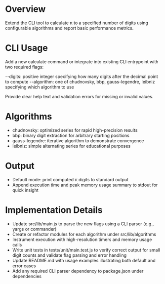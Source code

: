 # Overview
Extend the CLI tool to calculate π to a specified number of digits using configurable algorithms and report basic performance metrics.

# CLI Usage
Add a new calculate command or integrate into existing CLI entrypoint with two required flags:

--digits: positive integer specifying how many digits after the decimal point to compute
--algorithm: one of chudnovsky, bbp, gauss-legendre, leibniz specifying which algorithm to use

Provide clear help text and validation errors for missing or invalid values.

# Algorithms
- chudnovsky: optimized series for rapid high-precision results
- bbp: binary digit extraction for arbitrary starting positions
- gauss-legendre: iterative algorithm to demonstrate convergence
- leibniz: simple alternating series for educational purposes

# Output
- Default mode: print computed π digits to standard output
- Append execution time and peak memory usage summary to stdout for quick insight

# Implementation Details
- Update src/lib/main.js to parse the new flags using a CLI parser (e.g., yargs or commander)
- Create or refactor modules for each algorithm under src/lib/algorithms
- Instrument execution with high-resolution timers and memory usage calls
- Write unit tests in tests/unit/main.test.js to verify correct output for small digit counts and validate flag parsing and error handling
- Update README.md with usage examples illustrating both default and error cases
- Add any required CLI parser dependency to package.json under dependencies